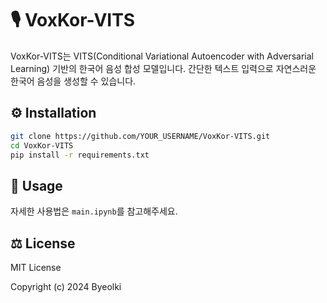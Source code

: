 # 🎙️ VoxKor-VITS

VoxKor-VITS는 VITS(Conditional Variational Autoencoder with Adversarial Learning) 기반의 한국어 음성 합성 모델입니다. 간단한 텍스트 입력으로 자연스러운 한국어 음성을 생성할 수 있습니다.

## ⚙️ Installation
```bash
git clone https://github.com/YOUR_USERNAME/VoxKor-VITS.git
cd VoxKor-VITS
pip install -r requirements.txt
```

## 🚀 Usage
자세한 사용법은 `main.ipynb`를 참고해주세요.

## ⚖️ License
MIT License

Copyright (c) 2024 Byeolki
